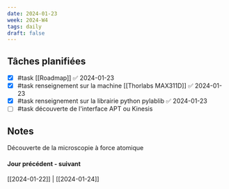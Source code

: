 ```yaml
---
date: 2024-01-23
week: 2024-W4
tags: daily
draft: false 
---
```


## Tâches planifiées

- [x] #task [[Roadmap]] ✅ 2024-01-23
- [x] #task renseignement sur la machine [[Thorlabs MAX311D]] ✅ 2024-01-23
- [x] #task renseignement sur la librairie python pylablib ✅ 2024-01-23
- [ ] #task découverte de l'interface APT ou Kinesis 

## Notes

Découverte de la microscopie à force atomique

#### Jour précédent - suivant 
[[2024-01-22]] | [[2024-01-24]]